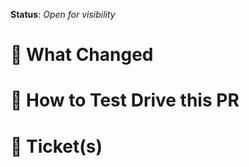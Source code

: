 **Status**: _Open for visibility_


# :construction_worker: What Changed



# :car: How to Test Drive this PR



# :ticket: Ticket(s)
